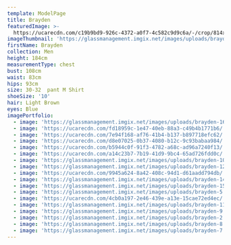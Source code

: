 ```yaml
---
template: ModelPage
title: Brayden
featuredImage: >-
  https://ucarecdn.com/c19b9bd9-926c-4372-a0f7-4c582c9d9c6a/-/crop/814x493/61,0/-/preview/
imageThumbnail: 'https://glassmanagement.imgix.net/images/uploads/brayden-16.jpg'
firstName: Brayden
collection: Men
height: 184cm
measurementType: chest
bust: 108cm
waist: 83cm
hips: 93cm
size: 30-32  pant M Shirt
shoeSize: '10'
hair: Light Brown
eyes: Blue
imagePortfolio:
  - image: 'https://glassmanagement.imgix.net/images/uploads/brayden-16.jpg'
  - image: 'https://ucarecdn.com/fd18959c-1e47-40eb-88a3-c49b4b1771b6/'
  - image: 'https://ucarecdn.com/7e94f168-af76-41b4-b137-b897718efc62/'
  - image: 'https://ucarecdn.com/d8e07025-0b37-4080-b12c-9c93babaa984/'
  - image: 'https://ucarecdn.com/b5944c0f-91f3-4782-a68c-ad96a7240f13/'
  - image: 'https://ucarecdn.com/a14c23b7-7b19-41d9-9bc4-65ad726fdd0c/'
  - image: 'https://glassmanagement.imgix.net/images/uploads/brayden-10.jpg'
  - image: 'https://glassmanagement.imgix.net/images/uploads/brayden-12.jpg'
  - image: 'https://ucarecdn.com/9945a624-8a42-408c-94d1-d61aadd794db/'
  - image: 'https://glassmanagement.imgix.net/images/uploads/brayden-14.jpg'
  - image: 'https://glassmanagement.imgix.net/images/uploads/brayden-15.jpg'
  - image: 'https://glassmanagement.imgix.net/images/uploads/brayden-5.jpg'
  - image: 'https://ucarecdn.com/4cb0a197-2e46-439e-a13e-15cae72ed4ec/'
  - image: 'https://glassmanagement.imgix.net/images/uploads/brayden-11.jpg'
  - image: 'https://glassmanagement.imgix.net/images/uploads/brayden-9.jpg'
  - image: 'https://glassmanagement.imgix.net/images/uploads/brayden-2.jpg'
  - image: 'https://glassmanagement.imgix.net/images/uploads/brayden-8.jpg'
  - image: 'https://glassmanagement.imgix.net/images/uploads/brayden-7.jpg'
---
```



